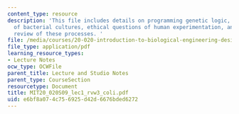 ```yaml
---
content_type: resource
description: 'This file includes details on programming genetic logic, growth phases
  of bacterial cultures, ethical questions of human experimentation, and contains
  review of these processes. '
file: /media/courses/20-020-introduction-to-biological-engineering-design-spring-2009/e6bf8a074c756925d42d6676bded6272_MIT20_020S09_lec1_rvw3_coli.pdf
file_type: application/pdf
learning_resource_types:
- Lecture Notes
ocw_type: OCWFile
parent_title: Lecture and Studio Notes
parent_type: CourseSection
resourcetype: Document
title: MIT20_020S09_lec1_rvw3_coli.pdf
uid: e6bf8a07-4c75-6925-d42d-6676bded6272
---
```

